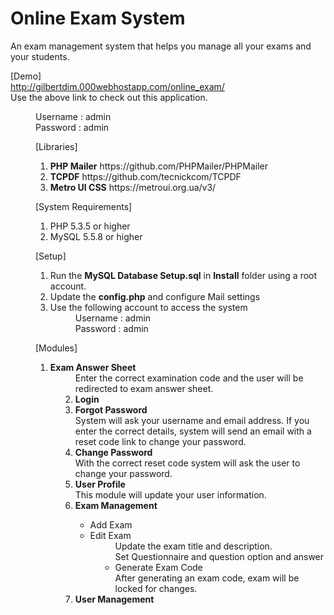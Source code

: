 # Online Exam System
An exam management system that helps you manage all your exams and your students.

[Demo]<br>
http://gilbertdim.000webhostapp.com/online_exam/<br>
Use the above link to check out this application.
    <dd> Username : admin
    <dd> Password : admin
      
[Libraries]<br>
<ol>
  <li><b>PHP Mailer</b> https://github.com/PHPMailer/PHPMailer</li>
  <li><b>TCPDF</b> https://github.com/tecnickcom/TCPDF</li>
  <li><b>Metro UI CSS</b> https://metroui.org.ua/v3/</li>
</ol>

[System Requirements]<br>
<ol>
  <li>PHP 5.3.5 or higher</li>
  <li>MySQL 5.5.8 or higher</li>
</ol>

[Setup]<br>
<ol>
  <li>Run the <b>MySQL Database Setup.sql</b> in <b>Install</b> folder using a root account.</li>
  <li>Update the <b>config.php</b> and configure Mail settings</li>
  <li>Use the following account to access the system</li>
    <dd> Username : admin
    <dd> Password : admin
</ol>

[Modules]
<ol>
  <li><b>Exam Answer Sheet</b></li>
    <dd> Enter the correct examination code and the user will be redirected to exam answer sheet.
  <li><b>Login</b></li>
  <li><b>Forgot Password</b></li>
    <dd> System will ask your username and email address. 
    If you enter the correct details, system will send an email with a reset code link to change your password.
  <li><b>Change Password</b></li>
    <dd> With the correct reset code system will ask the user to change your password.
  <li><b>User Profile</b></li>
    <dd> This module will update your user information.
  <li><b>Exam Management</b></li>
    <ul>
      <li>Add Exam</li>
      <li>Edit Exam</li>
        <dd> Update the exam title and description. 
        <dd> Set Questionnaire and question option and answer
      <li>Generate Exam Code</li>
        <dd> After generating an exam code, exam will be locked for changes.
    </ul>
  <li><b>User Management</b></li>
    <dd> 
</ol>
